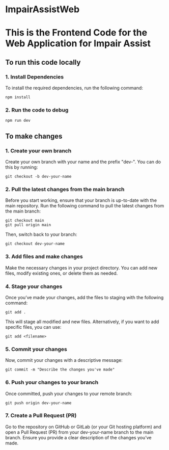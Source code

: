 # ImpairAssistWeb
# This is the Frontend Code for the Web Application for Impair Assist 
## To run this code locally 
### 1. Install Dependencies
To install the required dependencies, run the following command:
```
npm install
```
### 2. Run the code to debug
```
npm run dev
```
## To make changes
### 1. Create your own branch
Create your own branch with your name and the prefix "dev-". You can do this by running:
```
git checkout -b dev-your-name
```
### 2. Pull the latest changes from the main branch
Before you start working, ensure that your branch is up-to-date with the main repository. Run the following command to pull the latest changes from the main branch:
```
git checkout main
git pull origin main
```
Then, switch back to your branch:
```
git checkout dev-your-name
```
### 3. Add files and make changes
Make the necessary changes in your project directory. You can add new files, modify existing ones, or delete them as needed.

### 4. Stage your changes
Once you’ve made your changes, add the files to staging with the following command:
```
git add .
```
This will stage all modified and new files. Alternatively, if you want to add specific files, you can use:
```
git add <filename>
```
### 5. Commit your changes
Now, commit your changes with a descriptive message:
```
git commit -m "Describe the changes you've made"
```
### 6. Push your changes to your branch
Once committed, push your changes to your remote branch:
```
git push origin dev-your-name
```
### 7. Create a Pull Request (PR)
Go to the repository on GitHub or GitLab (or your Git hosting platform) and open a Pull Request (PR) from your dev-your-name branch to the main branch. Ensure you provide a clear description of the changes you’ve made.
